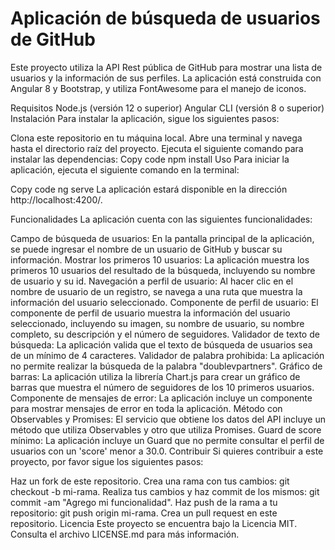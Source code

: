 # Aplicación de búsqueda de usuarios de GitHub
Este proyecto utiliza la API Rest pública de GitHub para mostrar una lista de usuarios y la información de sus perfiles. La aplicación está construida con Angular 8 y Bootstrap, y utiliza FontAwesome para el manejo de iconos.

Requisitos
Node.js (versión 12 o superior)
Angular CLI (versión 8 o superior)
Instalación
Para instalar la aplicación, sigue los siguientes pasos:

Clona este repositorio en tu máquina local.
Abre una terminal y navega hasta el directorio raíz del proyecto.
Ejecuta el siguiente comando para instalar las dependencias:
Copy code
npm install
Uso
Para iniciar la aplicación, ejecuta el siguiente comando en la terminal:

Copy code
ng serve
La aplicación estará disponible en la dirección http://localhost:4200/.

Funcionalidades
La aplicación cuenta con las siguientes funcionalidades:

Campo de búsqueda de usuarios: En la pantalla principal de la aplicación, se puede ingresar el nombre de un usuario de GitHub y buscar su información.
Mostrar los primeros 10 usuarios: La aplicación muestra los primeros 10 usuarios del resultado de la búsqueda, incluyendo su nombre de usuario y su id.
Navegación a perfil de usuario: Al hacer clic en el nombre de usuario de un registro, se navega a una ruta que muestra la información del usuario seleccionado.
Componente de perfil de usuario: El componente de perfil de usuario muestra la información del usuario seleccionado, incluyendo su imagen, su nombre de usuario, su nombre completo, su descripción y el número de seguidores.
Validador de texto de búsqueda: La aplicación valida que el texto de búsqueda de usuarios sea de un mínimo de 4 caracteres.
Validador de palabra prohibida: La aplicación no permite realizar la búsqueda de la palabra "doublevpartners".
Gráfico de barras: La aplicación utiliza la librería Chart.js para crear un gráfico de barras que muestra el número de seguidores de los 10 primeros usuarios.
Componente de mensajes de error: La aplicación incluye un componente para mostrar mensajes de error en toda la aplicación.
Método con Observables y Promises: El servicio que obtiene los datos del API incluye un método que utiliza Observables y otro que utiliza Promises.
Guard de score mínimo: La aplicación incluye un Guard que no permite consultar el perfil de usuarios con un 'score' menor a 30.0.
Contribuir
Si quieres contribuir a este proyecto, por favor sigue los siguientes pasos:

Haz un fork de este repositorio.
Crea una rama con tus cambios: git checkout -b mi-rama.
Realiza tus cambios y haz commit de los mismos: git commit -am "Agrego mi funcionalidad".
Haz push de la rama a tu repositorio: git push origin mi-rama.
Crea un pull request en este repositorio.
Licencia
Este proyecto se encuentra bajo la Licencia MIT. Consulta el archivo LICENSE.md para más información.
